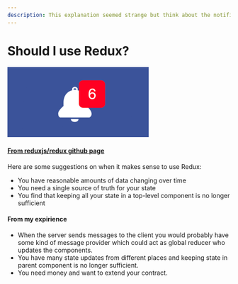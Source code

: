 ```yaml
---
description: This explanation seemed strange but think about the notifications
---
```


# Should I use Redux?

![](.gitbook/assets/image%20%285%29.png)

#### [From reduxjs/redux github page](https://github.com/reduxjs/redux#before-proceeding-further)

Here are some suggestions on when it makes sense to use Redux:

* You have reasonable amounts of data changing over time
* You need a single source of truth for your state
* You find that keeping all your state in a top-level component is no longer sufficient

#### From my expirience

* When the server sends messages to the client you would probably have some kind of message provider which could act as global reducer who updates the components.
* You have many state updates from different places and keeping state in parent component is no longer sufficient.
* You need money and want to extend your contract.

